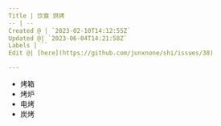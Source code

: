 ```yaml
---
Title | 饮食 烘烤
-- | --
Created @ | `2023-02-10T14:12:55Z`
Updated @| `2023-06-04T14:21:58Z`
Labels | ``
Edit @| [here](https://github.com/junxnone/shi/issues/38)

---
```

- 烤箱
- 烤炉
- 电烤
- 炭烤
